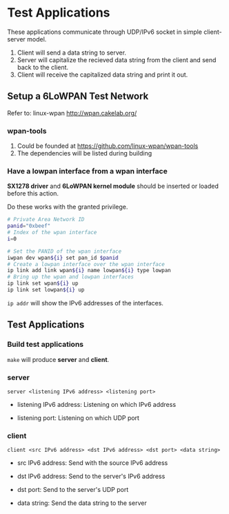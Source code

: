 # Test Applications

These applications communicate through UDP/IPv6 socket in simple client-server model.

1. Client will send a data string to server.
2. Server will capitalize the recieved data string from the client and send back to the client.
3. Client will receive the capitalized data string and print it out.

## Setup a 6LoWPAN Test Network

Refer to: linux-wpan http://wpan.cakelab.org/

### wpan-tools

1. Could be founded at https://github.com/linux-wpan/wpan-tools
2. The dependencies will be listed during building

### Have a lowpan interface from a wpan interface

**SX1278 driver** and **6LoWPAN kernel module** should be inserted or loaded before this action.

Do these works with the granted privilege.

```sh
# Private Area Network ID
panid="0xbeef"
# Index of the wpan interface
i=0

# Set the PANID of the wpan interface
iwpan dev wpan${i} set pan_id $panid
# Create a lowpan interface over the wpan interface
ip link add link wpan${i} name lowpan${i} type lowpan
# Bring up the wpan and lowpan interfaces
ip link set wpan${i} up
ip link set lowpan${i} up
```

```ip addr``` will show the IPv6 addresses of the interfaces.

## Test Applications

### Build test applications

```make``` will produce **server** and **client**.

### server

```server <listening IPv6 address> <listening port>```

- listening IPv6 address:
  Listening on which IPv6 address

- listening port:
  Listening on which UDP port

### client

```client <src IPv6 address> <dst IPv6 address> <dst port> <data string>```

- src IPv6 address:
  Send with the source IPv6 address

- dst IPv6 address:
  Send to the server's IPv6 address

- dst port:
  Send to the server's UDP port

- data string:
  Send the data string to the server
